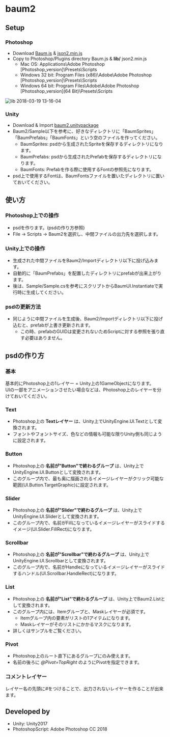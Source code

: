 baum2
=====

## Setup

### Photoshop

* Download [Baum.js](https://raw.githubusercontent.com/kyubuns/Baum2/master/PhotoshopScript/Baum.js) & [json2.min.js](https://raw.githubusercontent.com/kyubuns/Baum2/master/PhotoshopScript/lib/json2.min.js)
* Copy to Photoshop/Plugins directory Baum.js & **lib/** json2.min.js
    - Mac OS: Applications\Adobe Photoshop [Photoshop_version]\Presets\Scripts
    - Windows 32 bit: Program Files (x86)\Adobe\Adobe Photoshop [Photoshop_version]\Presets\Scripts
    - Windows 64 bit: Program Files\Adobe\Adobe Photoshop [Photoshop_version](64 Bit)\Presets\Scripts

![lib 2018-03-19 13-16-04](https://user-images.githubusercontent.com/961165/37577816-ca588980-2b77-11e8-991b-91346d33c507.png)

### Unity

* Download & Import [baum2.unitypackage](https://github.com/kyubuns/Baum2/blob/master/Baum2.unitypackage?raw=true)
* Baum2/Sample以下を参考に、好きなディレクトリに「BaumSprites」「BaumPrefabs」「BaumFonts」という空のファイルを作ってください。
    * BaumSprites: psdから生成されたSpriteを保存するディレクトリになります。
    * BaumPrefabs: psdから生成されたPrefabを保存するディレクトリになります。
    * BaumFonts: Prefabを作る際に使用するFontの参照先になります。
* psd上で使用するFontは、BaumFontsファイルを置いたディレクトリに置いておいてください。

## 使い方

### Photoshop上での操作

* psdを作ります。(psdの作り方参照)
* File -> Scripts -> Baum2を選択し、中間ファイルの出力先を選択します。

### Unity上での操作

* 生成された中間ファイルをBaum2/Importディレクトリ以下に投げ込みます。
* 自動的に「BaumPrefabs」を配置したディレクトリにprefabが出来上がります。
* 後は、Sample/Sample.csを参考にスクリプトからBaumUI.Instantiateで実行時に生成してください。

### psdの更新方法

* 同じように中間ファイルを生成後、Baum2/Importディレクトリ以下に投げ込むと、prefabが上書き更新されます。
    * この時、prefabのGUIDは変更されないためScriptに対する参照を張り直す必要はありません。

## psdの作り方

### 基本

基本的にPhotoshop上の1レイヤー = Unity上の1GameObjectになります。  
UIの一部をアニメーションさせたい場合などは、Photoshop上のレイヤーを分けておいてください。  

### Text

* Photoshop上の **Textレイヤー** は、Unity上でUnityEngine.UI.Textとして変換されます。
* フォントやフォントサイズ、色などの情報も可能な限りUnity側も同じように設定されます。

### Button

* Photoshop上の **名前が"Button"で終わるグループ** は、Unity上でUnityEngine.UI.Buttonとして変換されます。
* このグループ内で、最も奥に描画されるイメージレイヤーがクリック可能な範囲(UI.Button.TargetGraphic)に設定されます。

### Slider

* Photoshop上の **名前が"Slider"で終わるグループ** は、Unity上でUnityEngine.UI.Sliderとして変換されます。
* このグループ内で、名前がFillになっているイメージレイヤーがスライドするイメージ(UI.Slider.FillRect)になります。

### Scrollbar

* Photoshop上の **名前が"Scrollbar"で終わるグループ** は、Unity上でUnityEngine.UI.Scrollbarとして変換されます。
* このグループ内で、名前がHandleになっているイメージレイヤーがスライドするハンドル(UI.Scrollbar.HandleRect)になります。

### List

* Photoshop上の **名前が"List"で終わるグループ** は、Unity上でBaum2.Listとして変換されます。
* このグループ内には、Itemグループと、Maskレイヤーが必須です。
    * Itemグループ内の要素がリストの1アイテムになります。
    * Maskレイヤーがそのリストにかかるマスクになります。
* 詳しくはサンプルをご覧ください。

### Pivot

* Photoshop上のルート直下にあるグループにのみ使えます。
* 名前の後ろに *@Pivot=TopRight* のようにPivotを指定できます。

### コメントレイヤー

レイヤー名の先頭に#をつけることで、出力されないレイヤーを作ることが出来ます。

## Developed by

* Unity: Unity2017
* PhotoshopScript: Adobe Photoshop CC 2018
